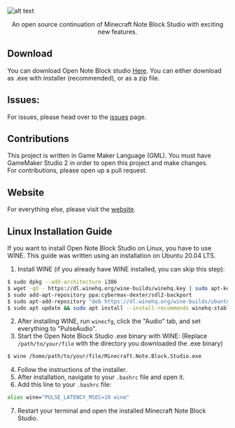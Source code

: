 ![alt text](https://i.imgur.com/1RYhYFU.png)
<p align="center">
An open source continuation of Minecraft Note Block Studio with exciting new features. 
</p>

## Download
You can download Open Note Block studio [Here](https://github.com/HielkeMinecraft/OpenNoteBlockStudio/releases/latest).
You can either download as .exe with installer (recommended), or as a zip file.

## Issues:
For issues, please head over to the [issues](https://github.com/HielkeMinecraft/OpenNoteBlockStudio/issues) page.

## Contributions
This project is written in Game Maker Language (GML). You must have GameMaker Studio 2 in order to open this project and make changes.  
For contributions, please open up a pull request.

## Website
For everything else, please visit the [website](https://hielkeminecraft.github.io/OpenNoteBlockStudio/).

## Linux Installation Guide
If you want to install Open Note Block Studio on Linux, you have to use WINE. This guide was written using an installation on Ubuntu 20.04 LTS.

1. Install WINE (if you already have WINE installed, you can skip this step):
```sh
$ sudo dpkg --add-architecture i386
$ wget -qO - https://dl.winehq.org/wine-builds/winehq.key | sudo apt-key add -
$ sudo add-apt-repository ppa:cybermax-dexter/sdl2-backport
$ sudo apt-add-repository "deb https://dl.winehq.org/wine-builds/ubuntu $(lsb_release -cs) main"
$ sudo apt update && sudo apt install --install-recommends winehq-stable
```
2. After installing WINE, run `winecfg`, click the "Audio" tab, and set everything to "PulseAudio".
3. Start the Open Note Block Studio .exe binary with WINE: (Replace `/path/to/your/file` with the directory you downloaded the .exe binary)
```sh
$ wine /home/path/to/your/file/Minecraft.Note.Block.Studio.exe
```
4. Follow the instructions of the installer.
5. After installation, navigate to your `.bashrc` file and open it.
6. Add this line to your `.bashrc` file:
```sh
alias wine="PULSE_LATENCY_MSEC=10 wine"
```
7. Restart your terminal and open the installed Minecraft Note Block Studio.

